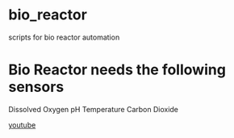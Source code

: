 # bio_reactor
scripts for bio reactor automation

# Bio Reactor needs the following sensors
Dissolved Oxygen
pH
Temperature
Carbon Dioxide

[youtube](https://www.youtube.com/watch?v=T3DEimHvkAo)
